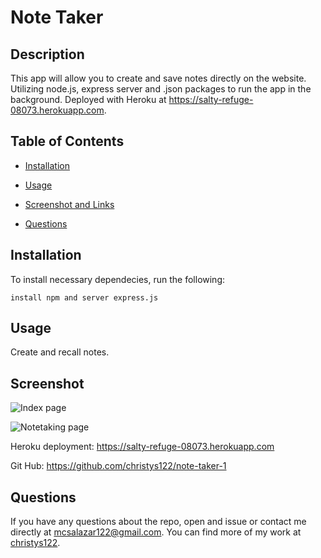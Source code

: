 # Note Taker
  

## Description

This app will allow you to create and save notes directly on the website.  Utilizing node.js, express server and .json packages to run the app in the background.  Deployed with Heroku at https://salty-refuge-08073.herokuapp.com. 

## Table of Contents

* [Installation](#installation)

* [Usage](#usage)

* [Screenshot and Links](#screenshot)

* [Questions](#questions)

## Installation

To install necessary dependecies, run the following:

```
install npm and server express.js
```

## Usage

Create and recall notes.  

## Screenshot

![Index page](https://user-images.githubusercontent.com/102922008/179362944-a0e13bcb-1ae9-4ffc-ba1e-ed7085635b71.png)

![Notetaking page](https://user-images.githubusercontent.com/102922008/179362558-a59fb527-ae6f-4255-a807-1c3eaa688932.png)

Heroku deployment: https://salty-refuge-08073.herokuapp.com

Git Hub: https://github.com/christys122/note-taker-1

## Questions

If you have any questions about the repo, open and issue or contact me directly at mcsalazar122@gmail.com.
You can find more of my work at [christys122](https://github.com/christys122/).

